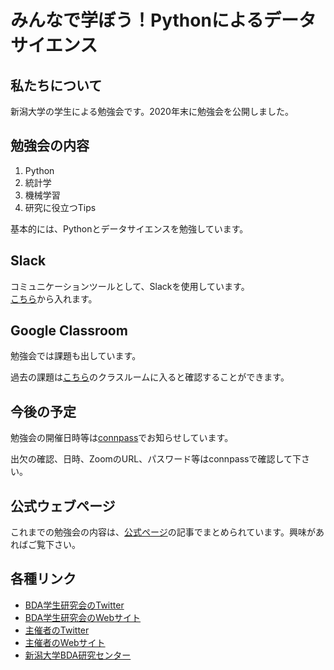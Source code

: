 # みんなで学ぼう！Pythonによるデータサイエンス

## 私たちについて

新潟大学の学生による勉強会です。2020年末に勉強会を公開しました。

## 勉強会の内容

1. Python
1. 統計学
1. 機械学習
1. 研究に役立つTips

基本的には、Pythonとデータサイエンスを勉強しています。

## Slack

コミュニケーションツールとして、Slackを使用しています。  
[こちら](https://join.slack.com/t/minpy/shared_invite/zt-lkm2hzx0-nYS4hEzEgr8rzuyVZ8NJKQ)から入れます。

## Google Classroom

勉強会では課題も出しています。

過去の課題は[こちら](https://classroom.google.com/c/MjQ0ODY1NjkwODAy?hl=ja&cjc=wjozsg7)のクラスルームに入ると確認することができます。

## 今後の予定

勉強会の開催日時等は[connpass](https://niigata-bda-student.connpass.com/)でお知らせしています。

出欠の確認、日時、ZoomのURL、パスワード等はconnpassで確認して下さい。

## 公式ウェブページ

これまでの勉強会の内容は、[公式ページ](https://www.bdarc.net)の記事でまとめられています。興味があればご覧下さい。

## 各種リンク
* [BDA学生研究会のTwitter](https://twitter.com/BDARC_Students)
* [BDA学生研究会のWebサイト](https://bdarc.net/)
* [主催者のTwitter](https://twitter.com/historoid1)
* [主催者のWebサイト](https://historoid.com)
* [新潟大学BDA研究センター](https://www.eng.niigata-u.ac.jp/~bda/)
